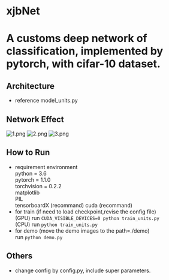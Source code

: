 # xjbNet
# A customs deep network of classification, implemented by pytorch, with cifar-10 dataset.
## Architecture
* reference model_units.py
## Network Effect
![1.png]("xxx")
![2.png]("xxx")
![3.png]("xxx")
## How to Run
* requirement environment  
 python = 3.6  
 pytorch = 1.1.0  
 torchvision = 0.2.2  
 matplotlib  
 PIL  
 tensorboardX (recommand) 
 cuda (recommand)  
* for train (if need to load checkpoint,revise the config file)  
 (GPU) run `CUDA_VISIBLE_DEVICES=0 python train_units.py`  
 (CPU) run `python train_units.py`  
* for demo (move the demo images to the path=./demo)  
 run `python demo.py`  

## Others
* change config by config.py, include super parameters.  
